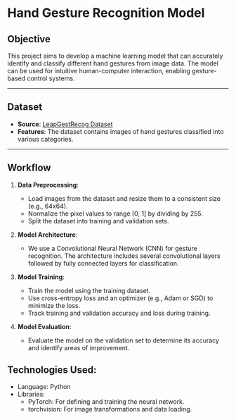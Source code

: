 # Hand Gesture Recognition Model

## **Objective**  
This project aims to develop a machine learning model that can accurately identify and classify different hand gestures from image data. The model can be used for intuitive human-computer interaction, enabling gesture-based control systems.

---

## **Dataset**  
- **Source**: [LeapGestRecog Dataset](https://www.kaggle.com/gti-upm/leapgestreco)
- **Features**: The dataset contains images of hand gestures classified into various categories.

---

## **Workflow**  

1. **Data Preprocessing**:  
   - Load images from the dataset and resize them to a consistent size (e.g., 64x64).
   - Normalize the pixel values to range [0, 1] by dividing by 255.
   - Split the dataset into training and validation sets.

2. **Model Architecture**:  
   - We use a Convolutional Neural Network (CNN) for gesture recognition. The architecture includes several convolutional layers followed by fully connected layers for classification.

3. **Model Training**:  
   - Train the model using the training dataset.
   - Use cross-entropy loss and an optimizer (e.g., Adam or SGD) to minimize the loss.
   - Track training and validation accuracy and loss during training.

4. **Model Evaluation**:  
   - Evaluate the model on the validation set to determine its accuracy and identify areas of improvement.
  
## **Technologies Used**:
- Language: Python
- Libraries:
  - PyTorch: For defining and training the neural network.
  - torchvision: For image transformations and data loading.
